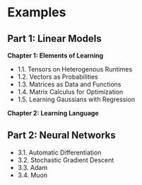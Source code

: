 # Examples

## Part 1: Linear Models
**Chapter 1: Elements of Learning**

- 1.1. Tensors on Heterogenous Runtimes
- 1.2. Vectors as Probabilities
- 1.3. Matrices as Data and Functions
- 1.4. Matrix Calculus for Optimization
- 1.5. Learning Gaussians with Regression

**Chapter 2: Learning Language**

## Part 2: Neural Networks

- 3.1. Automatic Differentiation
- 3.2. Stochastic Gradient Descent
- 3.3. Adam
- 3.4. Muon